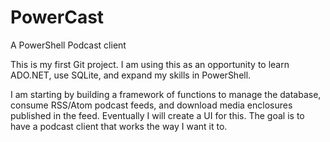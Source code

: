 
# PowerCast

A PowerShell Podcast client

This is my first Git project. I am using this as an opportunity to learn ADO.NET, use SQLite, and expand my skills in PowerShell.

I am starting by building a framework of functions to manage the database, consume RSS/Atom podcast feeds, and download media enclosures published in the feed. Eventually I will create a UI for this. The goal is to have a podcast client that works the way I want it to.
